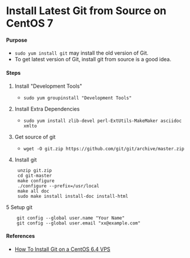 # Install Latest Git from Source on CentOS 7

#### Purpose
* `sudo yum install git` may install the old version of Git.
* To get latest version of Git, install git from source is a good idea.

#### Steps
1. Install "Development Tools"
    * `sudo yum groupinstall "Development Tools"`

2. Install Extra Dependencies
    * `sudo yum install zlib-devel perl-ExtUtils-MakeMaker asciidoc xmlto`

3. Get source of git
    * `wget -O git.zip https://github.com/git/git/archive/master.zip`

4. Install git

        unzip git.zip
        cd git-master
        make configure
        ./configure --prefix=/usr/local
        make all doc
        sudo make install install-doc install-html

5 Setup git

        git config --global user.name "Your Name"
        git config --global user.email "xx@example.com"

#### References
* [How To Install Git on a CentOS 6.4 VPS](https://www.digitalocean.com/community/tutorials/how-to-install-git-on-a-centos-6-4-vps)
 

